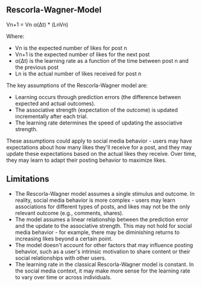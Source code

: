 ## Rescorla-Wagner-Model

Vn+1 = Vn α(Δt) * (LnVn)

Where:

- Vn is the expected number of likes for post n
- Vn+1 is the expected number of likes for the next post
- α(Δt) is the learning rate as a function of the time between post n and the previous post
- Ln is the actual number of likes received for post n

The key assumptions of the Rescorla-Wagner model are:

- Learning occurs through prediction errors (the difference between expected and actual outcomes).
-  The associative strength (expectation of the outcome) is updated incrementally after each trial.
- The learning rate determines the speed of updating the associative strength.

These assumptions could apply to social media behavior - users may have expectations about how many likes they'll receive for a post, and they may update these expectations based on the actual likes they receive. Over time, they may learn to adapt their posting behavior to maximize likes.

## Limitations
- The Rescorla-Wagner model assumes a single stimulus and outcome. In reality, social media behavior is more complex - users may learn associations for different types of posts, and likes may not be the only relevant outcome (e.g., comments, shares).
- The model assumes a linear relationship between the prediction error and the update to the associative strength. This may not hold for social media behavior - for example, there may be diminishing returns to increasing likes beyond a certain point.
- The model doesn't account for other factors that may influence posting behavior, such as a user's intrinsic motivation to share content or their social relationships with other users.
- The learning rate in the classical Rescorla-Wagner model is constant. In the social media context, it may make more sense for the learning rate to vary over time or across individuals.
